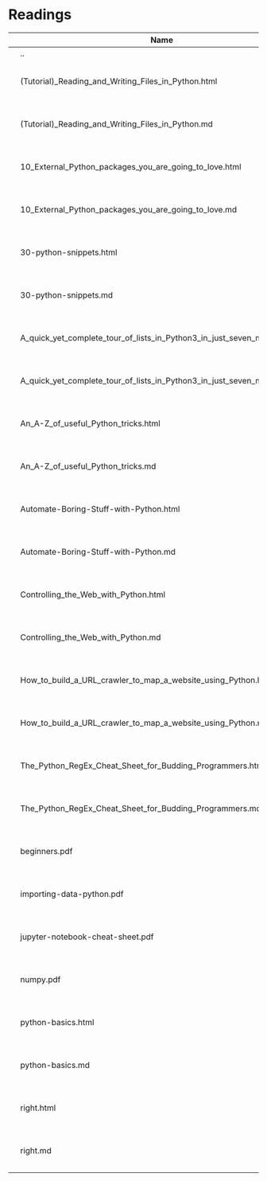 # Readings

<table><thead><tr class="header"><th></th><th>Name</th><th>Size</th><th>Modified</th><th></th></tr></thead><tbody><tr class="odd"><td></td><td><span class="goup">..</span></td><td>—</td><td>—</td><td></td></tr><tr class="even"><td></td><td><span class="name">(Tutorial)_Reading_and_Writing_Files_in_Python.html</span></td><td>43 KB</td><td>Mon Jul 26 22:29:10 2021</td><td></td></tr><tr class="odd"><td></td><td><span class="name">(Tutorial)_Reading_and_Writing_Files_in_Python.md</span></td><td>33 KB</td><td>Mon Jul 26 22:29:10 2021</td><td></td></tr><tr class="even"><td></td><td><span class="name">10_External_Python_packages_you_are_going_to_love.html</span></td><td>9 KB</td><td>Mon Jul 26 22:29:10 2021</td><td></td></tr><tr class="odd"><td></td><td><span class="name">10_External_Python_packages_you_are_going_to_love.md</span></td><td>6 KB</td><td>Mon Jul 26 22:29:10 2021</td><td></td></tr><tr class="even"><td></td><td><span class="name">30-python-snippets.html</span></td><td>6 KB</td><td>Mon Jul 26 22:29:10 2021</td><td></td></tr><tr class="odd"><td></td><td><span class="name">30-python-snippets.md</span></td><td>4 KB</td><td>Mon Jul 26 22:29:10 2021</td><td></td></tr><tr class="even"><td></td><td><span class="name">A_quick_yet_complete_tour_of_lists_in_Python3_in_just_seven_minutes.html</span></td><td>14 KB</td><td>Mon Jul 26 22:29:10 2021</td><td></td></tr><tr class="odd"><td></td><td><span class="name">A_quick_yet_complete_tour_of_lists_in_Python3_in_just_seven_minutes.md</span></td><td>9 KB</td><td>Mon Jul 26 22:29:10 2021</td><td></td></tr><tr class="even"><td></td><td><span class="name">An_A-Z_of_useful_Python_tricks.html</span></td><td>21 KB</td><td>Mon Jul 26 22:29:10 2021</td><td></td></tr><tr class="odd"><td></td><td><span class="name">An_A-Z_of_useful_Python_tricks.md</span></td><td>16 KB</td><td>Mon Jul 26 22:29:10 2021</td><td></td></tr><tr class="even"><td></td><td><span class="name">Automate-Boring-Stuff-with-Python.html</span></td><td>70 KB</td><td>Mon Jul 26 22:29:10 2021</td><td></td></tr><tr class="odd"><td></td><td><span class="name">Automate-Boring-Stuff-with-Python.md</span></td><td>49 KB</td><td>Mon Jul 26 22:29:10 2021</td><td></td></tr><tr class="even"><td></td><td><span class="name">Controlling_the_Web_with_Python.html</span></td><td>16 KB</td><td>Mon Jul 26 22:29:10 2021</td><td></td></tr><tr class="odd"><td></td><td><span class="name">Controlling_the_Web_with_Python.md</span></td><td>12 KB</td><td>Mon Jul 26 22:29:10 2021</td><td></td></tr><tr class="even"><td></td><td><span class="name">How_to_build_a_URL_crawler_to_map_a_website_using_Python.html</span></td><td>8 KB</td><td>Mon Jul 26 22:29:10 2021</td><td></td></tr><tr class="odd"><td></td><td><span class="name">How_to_build_a_URL_crawler_to_map_a_website_using_Python.md</span></td><td>5 KB</td><td>Mon Jul 26 22:29:10 2021</td><td></td></tr><tr class="even"><td></td><td><span class="name">The_Python_RegEx_Cheat_Sheet_for_Budding_Programmers.html</span></td><td>17 KB</td><td>Mon Jul 26 22:29:10 2021</td><td></td></tr><tr class="odd"><td></td><td><span class="name">The_Python_RegEx_Cheat_Sheet_for_Budding_Programmers.md</span></td><td>12 KB</td><td>Mon Jul 26 22:29:10 2021</td><td></td></tr><tr class="even"><td></td><td><span class="name">beginners.pdf</span></td><td>212 KB</td><td>Mon Jul 26 22:29:10 2021</td><td></td></tr><tr class="odd"><td></td><td><span class="name">importing-data-python.pdf</span></td><td>135 KB</td><td>Mon Jul 26 22:29:10 2021</td><td></td></tr><tr class="even"><td></td><td><span class="name">jupyter-notebook-cheat-sheet.pdf</span></td><td>785 KB</td><td>Mon Jul 26 22:29:10 2021</td><td></td></tr><tr class="odd"><td></td><td><span class="name">numpy.pdf</span></td><td>649 KB</td><td>Mon Jul 26 22:29:10 2021</td><td></td></tr><tr class="even"><td></td><td><span class="name">python-basics.html</span></td><td>51 KB</td><td>Mon Jul 26 22:29:10 2021</td><td></td></tr><tr class="odd"><td></td><td><span class="name">python-basics.md</span></td><td>39 KB</td><td>Mon Jul 26 22:29:10 2021</td><td></td></tr><tr class="even"><td></td><td><span class="name">right.html</span></td><td>4 KB</td><td>Mon Jul 26 22:29:10 2021</td><td></td></tr><tr class="odd"><td></td><td><span class="name">right.md</span></td><td>2 KB</td><td>Mon Jul 26 22:29:10 2021</td><td></td></tr></tbody></table>
